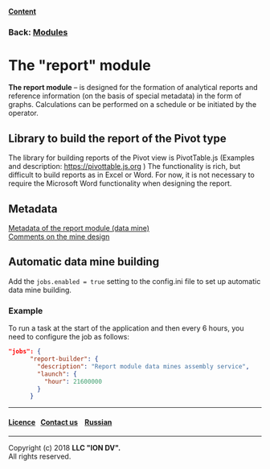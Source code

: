 #### [Content](/docs/en/index.md)

### Back: [Modules](modules.md)

# The "report" module

**The report module** – is designed for the formation of analytical reports and reference information (on the basis of special metadata) in the form of graphs. Calculations can be performed on a schedule or be initiated by the operator.

## Library to build the report of the Pivot type

The library for building reports of the Pivot view is PivotTable.js (Examples and description: https://pivottable.js.org )
The functionality is rich, but difficult to build reports as in Excel or Word.
For now, it is not necessary to require the Microsoft Word functionality when designing the report.
## Metadata
[Metadata of the report module (data mine)](/docs/en/2_system_description/metadata_structure/meta_report/meta_report.md)   
[Comments on the mine design](report_warning.md)

## Automatic data mine building

Add the `jobs.enabled = true` setting to the config.ini file to set up automatic data mine building.

### Example

To run a task at the start of the application and then every 6 hours, you need to configure the job as follows:

```json
"jobs": {
      "report-builder": {
        "description": "Report module data mines assembly service",
        "launch": {
          "hour": 21600000
        }
      }

```

--------------------------------------------------------------------------  


 #### [Licence](/LICENSE)&ensp;  [Contact us](https://iondv.com/portal/contacts) &ensp;  [Russian](/docs/ru/3_modules_description/report.md) &ensp;
<div><img src="https://mc.iondv.com/watch/local/docs/framework" style="position:absolute; left:-9999px;" height=1 width=1 alt="iondv metrics"></div>       



--------------------------------------------------------------------------  

Copyright (c) 2018 **LLC "ION DV".**   
All rights reserved. 